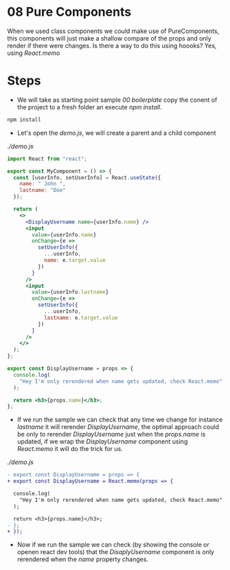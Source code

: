 # 08 Pure Components

When we used class components we could make use of PureComponents, this
components will just make a shallow compare of the props and only render
if there were changes. Is there a way to do this using hoooks? Yes,
using _React.memo_

# Steps

- We will take as starting point sample _00 boilerplate_ copy the conent of the
  project to a fresh folder an execute _npm install_.

```bash
npm install
```

- Let's open the _demo.js_, we will create a parent and a child component

_./demo.js_

```jsx
import React from "react";

export const MyComponent = () => {
  const [userInfo, setUserInfo] = React.useState({
    name: " John ",
    lastname: "Doe"
  });

  return (
    <>
      <DisplayUsername name={userInfo.name} />
      <input
        value={userInfo.name}
        onChange={e =>
          setUserInfo({
            ...userInfo,
            name: e.target.value
          })
        }
      />
      <input
        value={userInfo.lastname}
        onChange={e =>
          setUserInfo({
            ...userInfo,
            lastname: e.target.value
          })
        }
      />
    </>
  );
};

export const DisplayUsername = props => {
  console.log(
    "Hey I'm only rerendered when name gets updated, check React.memo"
  );

  return <h3>{props.name}</h3>;
};
```

- If we run the sample we can check that any time we change for instance
  _lastname_ it will rerender _DisplayUsername_, the optimal approach
  could be only to rerender _DisplayUsername_ just when the _props.name_
  is updated, if we wrap the _DisplayUsername_ component using _React.memo_
  it will do the trick for us.

_./demo.js_

```diff
- export const DisplayUsername = props => {
+ export const DisplayUsername = React.memo(props => {

  console.log(
    "Hey I'm only rerendered when name gets updated, check React.memo"
  );

  return <h3>{props.name}</h3>;
- };
+ });
```

- Now if we run the sample we can check (by showing the console or openen react dev
  tools) that the _DisaplyUsername_ component is only rerendered when the _name_ property
  changes.
